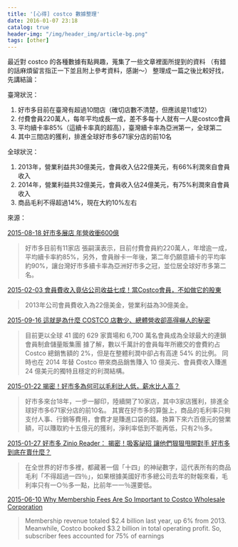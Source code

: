```yaml
---
title: '[心得] costco 數據整理'
date: 2016-01-07 23:18
catalog: true
header-img: "/img/header_img/article-bg.png"
tags: [other]
---
```

最近對 costco 的各種數據有點興趣，蒐集了一些文章裡面所提到的資料
（有錯的話麻煩留言指正一下並且附上參考資料，感謝～）
整理成一篇之後比較好找，先講結論：

臺灣狀況：
1. 好市多目前在臺灣有超過10間店（確切店數不清楚，但應該是11或12）
2. 付費會員220萬人，每年平均成長一成，差不多每十人就有一人是costco會員
3. 平均續卡率85%（這續卡率真的超高），臺灣續卡率為亞洲第一，全球第二
4. 其中三間店的獲利，排進全球好市多671家分店的前10名

全球狀況：
1. 2013年，營業利益共30億美元，會員收入佔22億美元，有66%利潤來自會員收入
2. 2014年，營業利益共32億美元，會員收入佔24億美元，有75%利潤來自會員收入
3. 商品毛利不得超過14%，現在大約10%左右


來源：

[2015-08-18 好市多展店 年營收衝600億](http://udn.com/news/story/7241/1128087-%E5%A5%BD%E5%B8%82%E5%A4%9A%E5%B1%95%E5%BA%97-%E5%B9%B4%E7%87%9F%E6%94%B6%E8%A1%9D600%E5%84%84)
>好市多目前有11家店
張嗣漢表示，目前付費會員約220萬人，年增逾一成，平均續卡率約85%，另外，會員辦卡一年後，第二年仍願意續卡的平均率約90%，讓台灣好市多續卡率為亞洲好市多之冠，並位居全球好市多第二名。

[2015-02-03 會員費收入竟佔公司收益七成！當Costco會員，不如做它的股東](http://www.businessweekly.com.tw/KBlogArticle.aspx?id=10998)
>2013年公司會員費收入為22億美金，營業利益為30億美金。

[2015-09-16 這就是為什麼 COSTCO 店數少、總體營收卻高得嚇人的秘密](http://buzzorange.com/2015/09/16/costco/2015-09-16 )
>目前更以全球 41 國的 629 家賣場和 6,700 萬名會員成為全球最大的連鎖會員制倉儲量販集團
據了解，數以千萬計的會員每年所繳交的會費約占 Costco 總銷售額的 2%，但是在整體利潤中卻占有高達 54% 的比例。
同時也在 2014 年替 Costco 帶來商品銷售賺入 10 億美元、會員費收入賺進 24 億美元的獨特且穩定的利潤結構。

[2015-01-22 揭密！好市多為何可以毛利比人低，薪水比人高？](http://www.businesstoday.com.tw/article-content-92751-113719)
>好市多來台18年，一步一腳印，陸續開了10家店，其中3家店獲利，排進全球好市多671家分店的前10名。
其實在好市多的算盤上，商品的毛利率只夠支付人事、行銷等費用，會費才是賺進口袋的錢。換算下來六百億元的營業額，可以賺取約十五億元的獲利，淨利率低到不能再低，只有2％多。

[2015-01-27 好市多 Zinio Reader： 揭密！吸客祕招 讓他們狠狠甩開對手 好市多 到底在賣什麼？](http://iusastock.blogspot.tw/2015/01/zinio-reader_27.html)
>在全世界的好市多裡，都藏著一個「十四」的神祕數字，這代表所有的商品毛利「不得超過一四％」，如果根據美國好市多總公司去年的財報來看，毛利率只有一○％多一點，比前年一一％還要低。

[2015-06-10 Why Membership Fees Are So Important to Costco Wholesale Corporation](http://www.fool.com/investing/general/2015/06/10/why-membership-fees-are-so-important-to-costco-who.aspx)
>Membership revenue totaled $2.4 billion last year, up 6% from 2013. Meanwhile, Costco booked $3.2 billion in total operating profit. So, subscriber fees accounted for 75% of earnings
